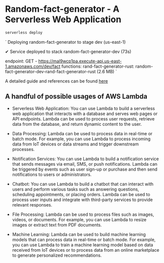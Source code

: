 # Random-fact-generator - A Serverless Web Application

```bash
serverless deploy
```
`
Deploying random-fact-generator to stage dev (us-east-1)

✔ Service deployed to stack random-fact-generator-dev (73s)

endpoint: GET - https://mal9wcp1pa.execute-api.us-east-1.amazonaws.com/dev/fact
functions:
  rand-fact-generator-rust: random-fact-generator-dev-rand-fact-generator-rust (2.6 MB)
`

A detailed guide and references can be found [here](https://github.com/nogibjj/rust-on-aws-lambda)

## A handful of possible usages of AWS Lambda
* Serverless Web Application: You can use Lambda to build a serverless web application that interacts with a database and serves web pages or API endpoints. Lambda can be used to process user requests, retrieve data from the database, and return dynamic content to the user.

* Data Processing: Lambda can be used to process data in real-time or batch mode. For example, you can use Lambda to process incoming data from IoT devices or data streams and trigger downstream processes.

* Notification Services: You can use Lambda to build a notification service that sends messages via email, SMS, or push notifications. Lambda can be triggered by events such as user sign-up or purchase and then send notifications to users or administrators.

* Chatbot: You can use Lambda to build a chatbot that can interact with users and perform various tasks such as answering questions, scheduling appointments, or placing orders. Lambda can be used to process user inputs and integrate with third-party services to provide relevant responses.

* File Processing: Lambda can be used to process files such as images, videos, or documents. For example, you can use Lambda to resize images or extract text from PDF documents.

* Machine Learning: Lambda can be used to build machine learning models that can process data in real-time or batch mode. For example, you can use Lambda to train a machine learning model based on data received from IoT devices or to process data from an online marketplace to generate personalized recommendations.